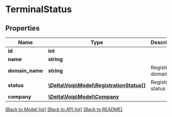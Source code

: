 # TerminalStatus

## Properties
Name | Type | Description | Notes
------------ | ------------- | ------------- | -------------
**id** | **int** |  | [optional] 
**name** | **string** |  | 
**domain_name** | **string** | Registration domain | [optional] 
**status** | [**\Delta\Voip\Model\RegistrationStatus[]**](RegistrationStatus.md) | Registration status | [optional] 
**company** | [**\Delta\Voip\Model\Company**](Company.md) |  | 

[[Back to Model list]](../README.md#documentation-for-models) [[Back to API list]](../README.md#documentation-for-api-endpoints) [[Back to README]](../README.md)


